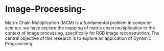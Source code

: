 # Image-Processing-
Matrix Chain Multiplication (MCM) is a fundamental problem in computer science. we have explore the mapping of matrix chain multiplication to the context of image processing, specifically for RGB image reconstruction. The central objective of this research is to explore an application of Dynamic Programming
